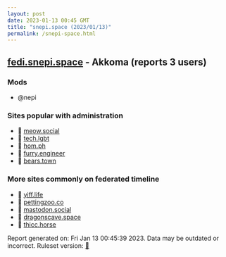 ```yaml
---
layout: post
date: 2023-01-13 00:45 GMT
title: "snepi.space (2023/01/13)"
permalink: /snepi-space.html
---
```


## [fedi.snepi.space](https://fedi.snepi.space) - Akkoma (reports 3 users)

### Mods
 * @nepi

### Sites popular with administration

* 🐘 [meow.social](/meow-social.html)
* 🐘 [tech.lgbt](/tech-lgbt.html)
* 🐘 [hom.ph](/hom-ph.html)
* 🐘 [furry.engineer](/furry-engineer.html)
* 🐘 [bears.town](/bears-town.html)

### More sites commonly on federated timeline

* 🐘 [yiff.life](/yiff-life.html)
* 🐘 [pettingzoo.co](/pettingzoo-co.html)
* 🐘 [mastodon.social](/mastodon-social.html)
* 🐘 [dragonscave.space](/dragonscave-space.html)
* 🐘 [thicc.horse](/thicc-horse.html)

Report generated on: Fri Jan 13 00:45:39 2023. Data may be outdated or incorrect.
Ruleset version: [🧁](/version-cupcake)
